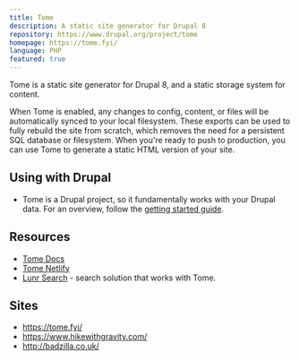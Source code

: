 ```yaml
---
title: Tome
description: A static site generator for Drupal 8
repository: https://www.drupal.org/project/tome
homepage: https://tome.fyi/
language: PHP
featured: true
---
```


Tome is a static site generator for Drupal 8, and a static storage system for content.

When Tome is enabled, any changes to config, content, or files will be automatically synced to your local filesystem. These exports can be used to fully rebuild the site from scratch, which removes the need for a persistent SQL database or filesystem. When you're ready to push to production, you can use Tome to generate a static HTML version of your site.

## Using with Drupal

* Tome is a Drupal project, so it fundamentally works with your Drupal data. For an overview, follow the [getting started guide](https://tome.fyi/docs/getting-started/).

## Resources

* [Tome Docs](https://tome.fyi/docs/)
* [Tome Netlify](https://www.drupal.org/project/tome_netlify)
* [Lunr Search](https://www.drupal.org/project/lunr) - search solution that works with Tome.

## Sites

* https://tome.fyi/
* https://www.hikewithgravity.com/
* http://badzilla.co.uk/
